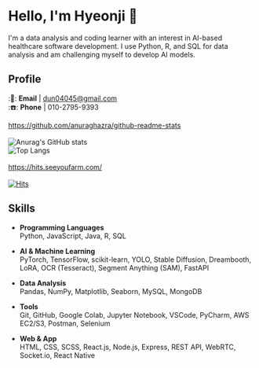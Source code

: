 # Hello, I'm Hyeonji 👋

I'm a data analysis and coding learner with an interest in AI-based healthcare software development. I use Python, R, and SQL for data analysis and am challenging myself to develop AI models.

## Profile
:📧: **Email** | dun04045@gmail.com <br />
:☎️: **Phone** | 010-2795-9393

https://github.com/anuraghazra/github-readme-stats <br /><br />
![Anurag's GitHub stats](https://github-readme-stats.vercel.app/api?username=hyeonji826&show_icons=true&theme=transparent) <br />
![Top Langs](https://github-readme-stats.vercel.app/api/top-langs/?username=hyeonji826&layout=donut)
<br /><br />
https://hits.seeyoufarm.com/<br /><br />
[![Hits](https://hits.seeyoufarm.com/api/count/incr/badge.svg?url=https%3A%2F%2Fgithub.com%2Fgjbae1212%2Fhit-counter&count_bg=%23635DD5&title_bg=%233BA3D9&icon=java.svg&icon_color=%23E7E7E7&title=JAVA&edge_flat=false)](https://hits.seeyoufarm.com)

## Skills

- **Programming Languages**  
  Python, JavaScript, Java, R, SQL

- **AI & Machine Learning**  
  PyTorch, TensorFlow, scikit-learn, YOLO, Stable Diffusion, Dreambooth, LoRA, OCR (Tesseract), Segment Anything (SAM), FastAPI

- **Data Analysis**  
  Pandas, NumPy, Matplotlib, Seaborn, MySQL, MongoDB

- **Tools**  
  Git, GitHub, Google Colab, Jupyter Notebook, VSCode, PyCharm, AWS EC2/S3, Postman, Selenium

- **Web & App**  
  HTML, CSS, SCSS, React.js, Node.js, Express, REST API, WebRTC, Socket.io, React Native

